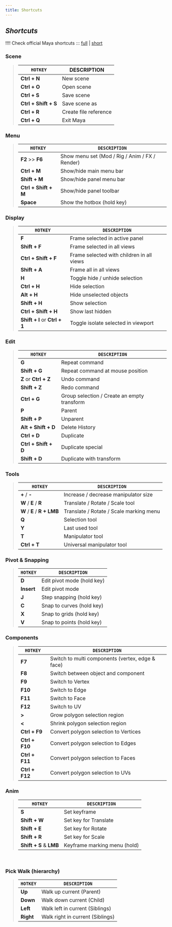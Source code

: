 ```yaml
---
title: Shortcuts
---
```


## *Shortcuts*

!!!! Check official Maya shortcuts ::: [full](https://knowledge.autodesk.com/support/maya/learn-explore/caas/CloudHelp/cloudhelp/2020/ENU/Maya-KeyboardShortcuts/files/GUID-840DB5D4-05DB-4340-9A59-D2C7B2343EA4-htm.html) | [short](https://www.autodesk.com/shortcuts/maya)

<!--
This is a comment
-->

### Scene  

>| ```HOTKEY``` | DESCRIPTION
>| --------  | -----------
>| **Ctrl + N**  | New scene
>| **Ctrl + O**  | Open scene
>| **Ctrl + S**  | Save scene
>| **Ctrl + Shift + S**  | Save scene as
>| **Ctrl + R**  | Create file reference
>| **Ctrl + Q**  | Exit Maya

### Menu  

>| `HOTKEY`  | `DESCRIPTION`
>| --------  | -----------
>| **F2** >> **F6**  | Show menu set (Mod / Rig / Anim / FX / Render)
>| **Ctrl + M**  | Show/hide main menu bar
>| **Shift + M**  | Show/hide panel menu bar
>| **Ctrl + Shift + M**  | Show/hide panel toolbar
>| **Space**  | Show the hotbox (hold key)

### Display  

>| `HOTKEY`  | `DESCRIPTION`
>| --------  | -----------
>| **F**  | Frame selected in active panel
>| **Shift + F**  | Frame selected in all views
>| **Ctrl + Shift + F**  | Frame selected with children in all views
>| **Shift + A**  | Frame all in all views
>| **H**  | Toggle hide / unhide selection
>| **Ctrl + H**  | Hide selection
>| **Alt + H**  | Hide unselected objects
>| **Shift + H**  | Show selection
>| **Ctrl + Shift + H**  | Show last hidden
>| **Shift + I** or **Ctrl + 1**  | Toggle isolate selected in viewport

### Edit  

>| `HOTKEY`  | `DESCRIPTION`
>| --------  | -----------
>| **G**  | Repeat command
>| **Shift + G**  | Repeat command at mouse position
>| **Z** or **Ctrl + Z**  | Undo command
>| **Shift + Z**  | Redo command
>| **Ctrl + G**  | Group selection / Create an empty transform
>| **P**  | Parent
>| **Shift + P**  | Unparent
>| **Alt + Shift + D**  | Delete History
>| **Ctrl + D**  | Duplicate
>| **Ctrl + Shift + D**  | Duplicate special
>| **Shift + D**  | Duplicate with transform

### Tools  

>| `HOTKEY`  | `DESCRIPTION`
>| --------  | -----------
>| **+** / **-**  | Increase / decrease manipulator size
>| **W** / **E** / **R**  | Translate / Rotate / Scale tool
>| **W** / **E** / **R + LMB**  | Translate / Rotate / Scale marking menu
>| **Q**  | Selection tool
>| **Y**  | Last used tool
>| **T**  | Manipulator tool
>| **Ctrl + T**  | Universal manipulator tool

### Pivot & Snapping  

>| `HOTKEY`  | `DESCRIPTION`
>| --------  | -----------
>| **D**  | Edit pivot mode (hold key)
>| **Insert**  | Edit pivot mode
>| **J**  | Step snapping (hold key)
>| **C**  | Snap to curves (hold key)
>| **X**  | Snap to grids (hold key)
>| **V**  | Snap to points (hold key)

### Components  

>| `HOTKEY`  | `DESCRIPTION`
>| --------  | -----------
>| **F7**  | Switch to multi components (vertex, edge & face)
>| **F8**  | Switch between object and component 
>| **F9**  | Switch to Vertex
>| **F10**  | Switch to Edge
>| **F11**  | Switch to Face
>| **F12**  | Switch to UV
>| **>**  | Grow polygon selection region
>| **<**  | Shrink polygon selection region
>| **Ctrl + F9**  | Convert polygon selection to Vertices
>| **Ctrl + F10**  | Convert polygon selection to Edges
>| **Ctrl + F11**  | Convert polygon selection to Faces
>| **Ctrl + F12**  | Convert polygon selection to UVs

### Anim  

>| `HOTKEY`  | `DESCRIPTION`
>| --------  | -----------
>| **S**  | Set keyframe
>| **Shift + W**  | Set key for Translate
>| **Shift + E**  | Set key for Rotate
>| **Shift + R**  | Set key for Scale
>| **Shift + S** & **LMB** | Keyframe marking menu (hold)

<br>

### Pick Walk (hierarchy)

>| `HOTKEY`  | `DESCRIPTION`
>| --------  | -----------
>| **Up**  | Walk up current (Parent)
>| **Down**  | Walk down current (Child)
>| **Left**  | Walk left in current (Siblings)
>| **Right**  | Walk right in current (Siblings)